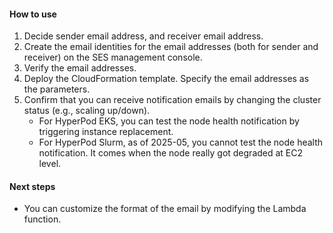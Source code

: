 
#### How to use

1. Decide sender email address, and receiver email address.
1. Create the email identities for the email addresses (both for sender and receiver) on the SES management console.
1. Verify the email addresses.
1. Deploy the CloudFormation template. Specify the email addresses as the parameters.
1. Confirm that you can receive notification emails by changing the cluster status (e.g., scaling up/down).
    - For HyperPod EKS, you can test the node health notification by triggering instance replacement.
    - For HyperPod Slurm, as of 2025-05, you cannot test the node health notification. It comes when the node really got degraded at EC2 level.

#### Next steps

- You can customize the format of the email by modifying the Lambda function.

